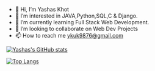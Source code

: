 - 👋 Hi, I’m Yashas Khot
- 👀 I’m interested in JAVA,Python,SQL,C & Django.
- 🌱 I’m currently learning Full Stack Web Development.
- 💞️ I’m looking to collaborate on Web Dev Projects
- 📫 How to reach me ykuk9876@gmail.com

<!---
yashaskhot/yashaskhot is a ✨ special ✨ repository because its `README.md` (this file) appears on your GitHub profile.
You can click the Preview link to take a look at your changes.
--->
[![Yashas's GitHub stats](https://github-readme-stats.vercel.app/api?username=yashaskhot)](https://github.com/anuraghazra/github-readme-stats)

[![Top Langs](https://github-readme-stats.vercel.app/api/top-langs/?username=yashaskhot)](https://github.com/anuraghazra/github-readme-stats)
